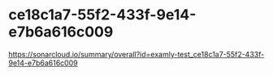 # ce18c1a7-55f2-433f-9e14-e7b6a616c009
https://sonarcloud.io/summary/overall?id=examly-test_ce18c1a7-55f2-433f-9e14-e7b6a616c009
